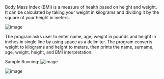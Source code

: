 Body Mass Index (BMI) is a measure of health based on height and weight. It can be calculated by taking your weight in kilograms and dividing it by the square of your height in meters.

![image](https://github.com/user-attachments/assets/06b26f41-8368-4201-9e40-8b854f2fb4ba)

The program asks user to enter name, age, weight in pounds and height in inches in single line by using space as a delimiter. The program converts weight to kilograms and height to meters, then prints the name, surname, age, weight, height, and BMI interpretation.

Sample Running:
![image](https://github.com/user-attachments/assets/290b93ed-bcc4-486a-bee8-5353264ee721)

![image](https://github.com/user-attachments/assets/a3e45dc5-fec8-4352-8cc4-fb72b3c57ec3)

